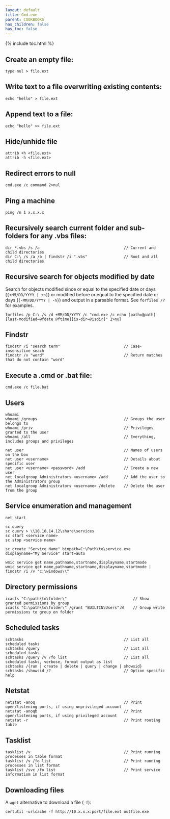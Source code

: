 ```yaml
---
layout: default
title: Cmd.exe
parent: COOKBOOKS
has_children: false
has_toc: false
---
```


{% include toc.html %}

## Create an empty file:
```
type nul > file.ext
```

## Write text to a file overwriting existing contents:
```
echo "hello" > file.ext
```

## Append text to a file:
```
echo "hello" >> file.ext
```

## Hide/unhide file
```
attrib +h <file.ext>
attrib -h <file.ext>
```

## Redirect errors to null
```
cmd.exe /c command 2>nul
```

## Ping a machine
```
ping /n 1 x.x.x.x
```

## Recursively search current folder and sub-folders for any .vbs files:
```
dir *.vbs /s /a                                     // Current and child directories
dir C:\ /s /a /b | findstr /i ".vbs"                // Root and all child directories
```

## Recursive search for objects modified by date
Search for objects modified since or equal to the specified date or days (`{+MM/DD/YYYY | +n]`) or modified before or equal to the specified date or days (`{-MM/DD/YYYY | -n}`) and output in a parsable format. See `forfiles /?` for examples.
```
forfiles /p C:\ /s /d +MM/DD/YYYY /c "cmd.exe /c echo [path=@path][last-modified=@fdate @ftime][is-dir=@isdir]" 2>nul
```

## Findstr
```
findstr /i "search term"                            // Case-insensitive seach
findstr /v "word"                                   // Return matches that do not contain "word"
```

## Execute a .cmd or .bat file:
```
cmd.exe /c file.bat
```

## Users
```
whoami
whoami /groups                                      // Groups the user belongs to
whoami /priv                                        // Privileges granted to the user
whoami /all                                         // Everything, includes groups and privileges

net user                                            // Names of users on the box
net user <username>                                 // Details about specific user
net user <username> <password> /add                 // Create a new user
net localgroup Administrators <username> /add       // Add the user to the Administrators group
net localgroup Administrators <username> /delete    // Delete the user from the group
```

## Service enumeration and management
```
net start

sc query
sc query > \\10.10.14.12\share\services
sc start <service name>
sc stop <service name>

sc create "Service Name" binpath=C:\Path\to\service.exe displayname="My Service" start=auto

wmic service get name,pathname,startname,displayname,startmode
wmic service get name,pathname,startname,displayname,startmode | findstr /i /v "c:\windows\\"
```

## Directory permissions
```
icacls "C:\path\to\folder\"                             // Show granted permissions by group
icacls "C:\path\to\folder\" /grant "BUILTIN\Users":W    // Group write permissions to group on folder
```

## Scheduled tasks
```
schtasks                                            // List all scheduled tasks
schtasks /query                                     // List all scheduled tasks
schtasks /query /v /fo list                         // List all scheduled tasks, verbose, format output as list
schtasks /{run | create | delete | query | change | showsid}
schtasks /showsid /?                                // Option specific help
```

## Netstat
```
netstat -anoq                                       // Print open/listening ports, if using unprivileged account
netstat -anoqb                                      // Print open/listening ports, if using privileged account
netstat -r                                          // Print routing table
```

## Tasklist
```
tasklist /v                                         // Print running processes in table format
tasklist /v /fo list                                // Print running processes in list format
tasklist /svc /fo list                              // Print service informatiom in list format
```

## Downloading files
A `wget` alternative to download a file (`-f`):
```
certutil -urlcache -f http://10.x.x.x:port/file.ext outfile.exe
```